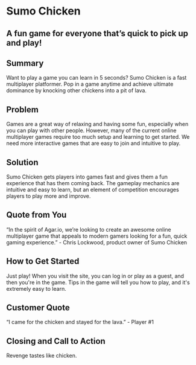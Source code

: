 # Sumo Chicken #
 
## A fun game for everyone that’s quick to pick up and play! ##

## Summary ##
  Want to play a game you can learn in 5 seconds? Sumo Chicken is a fast multiplayer platformer. Pop in a game anytime and achieve ultimate dominance by knocking other chickens into a pit of lava.

## Problem ##
  Games are a great way of relaxing and having some fun, especially when you can play with other people. However, many of the current online multiplayer games require too much setup and learning to get started. We need more interactive games that are easy to join and intuitive to play.

## Solution ##
  Sumo Chicken gets players into games fast and gives them a fun experience that has them coming back. The gameplay mechanics are intuitive and easy to learn, but an element of competition encourages players to play more and improve. 

## Quote from You ##
  “In the spirit of Agar.io, we’re looking to create an awesome online multiplayer game that appeals to modern gamers looking for a fun, quick gaming experience.” - Chris Lockwood, product owner of Sumo Chicken

## How to Get Started ##
  Just play! When you visit the site, you can log in or play as a guest, and then you're in the game. Tips in the game will tell you how to play, and it's extremely easy to learn.

## Customer Quote ##
  “I came for the chicken and stayed for the lava.” - Player #1

## Closing and Call to Action ##
  Revenge tastes like chicken.

